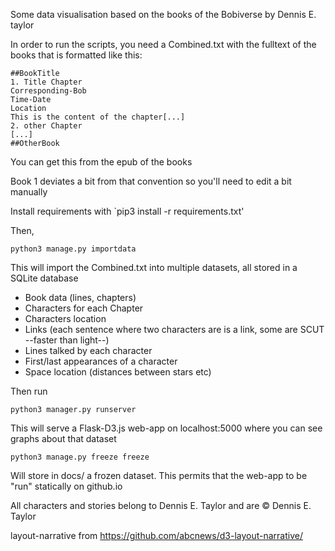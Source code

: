 
Some data visualisation based on the books of the Bobiverse by Dennis E. taylor

In order to run the scripts, you need a Combined.txt with the fulltext of
the books that is formatted like this:

    ##BookTitle
    1. Title Chapter
    Corresponding-Bob
    Time-Date
    Location
    This is the content of the chapter[...]
    2. other Chapter
    [...]
    ##OtherBook

You can get this from the epub of the books

Book 1 deviates a bit from that convention so you'll need to edit a bit manually

Install requirements with `pip3 install -r requirements.txt'

Then,

    python3 manage.py importdata

This will import the Combined.txt into multiple datasets, all stored in a SQLite database

* Book data (lines, chapters)
* Characters for each Chapter
* Characters location
* Links (each sentence where two characters are is a link, some are SCUT --faster than light--)
* Lines talked by each character
* First/last appearances of a character
* Space location (distances between stars etc)

Then run

    python3 manager.py runserver
    
This will serve a Flask-D3.js web-app on localhost:5000 where you can see graphs about
that dataset 

    python3 manage.py freeze freeze
    
Will store in docs/ a frozen dataset. This permits that the web-app to be "run"
statically on github.io


All characters and stories belong to Dennis E. Taylor and are &copy; Dennis E. Taylor

layout-narrative from https://github.com/abcnews/d3-layout-narrative/